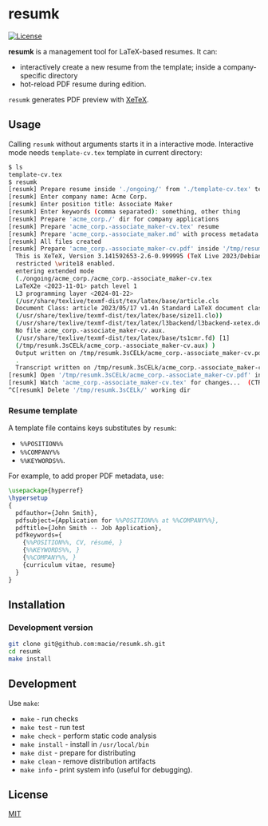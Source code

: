 # resumk

[![License](https://img.shields.io/github/license/macie/resumk)](https://tldrlegal.com/license/mit-license)

**resumk** is a management tool for LaTeX-based resumes. It can:

- interactively create a new resume from the template; inside a company-specific directory
- hot-reload PDF resume during edition.

`resumk` generates PDF preview with [XeTeX](https://en.wikipedia.org/wiki/XeTeX).

## Usage

Calling `resumk` without arguments starts it in a interactive mode. Interactive
mode needs `template-cv.tex` template in current directory:

```sh
$ ls
template-cv.tex
$ resumk
[resumk] Prepare resume inside './ongoing/' from './template-cv.tex' template
[resumk] Enter company name: Acme Corp.
[resumk] Enter position title: Associate Maker
[resumk] Enter keywords (comma separated): something, other thing
[resumk] Prepare 'acme_corp./' dir for company applications
[resumk] Prepare 'acme_corp.-associate_maker-cv.tex' resume
[resumk] Prepare 'acme_corp.-associate_maker.md' with process metadata
[resumk] All files created
[resumk] Prepare 'acme_corp.-associate_maker-cv.pdf' inside '/tmp/resumk.3sCELk/'
  This is XeTeX, Version 3.141592653-2.6-0.999995 (TeX Live 2023/Debian) (preloaded format=xelatex)
  restricted \write18 enabled.
  entering extended mode
  (./ongoing/acme_corp./acme_corp.-associate_maker-cv.tex
  LaTeX2e <2023-11-01> patch level 1
  L3 programming layer <2024-01-22>
  (/usr/share/texlive/texmf-dist/tex/latex/base/article.cls
  Document Class: article 2023/05/17 v1.4n Standard LaTeX document class
  (/usr/share/texlive/texmf-dist/tex/latex/base/size11.clo))
  (/usr/share/texlive/texmf-dist/tex/latex/l3backend/l3backend-xetex.def)
  No file acme_corp.-associate_maker-cv.aux.
  (/usr/share/texlive/texmf-dist/tex/latex/base/ts1cmr.fd) [1]
  (/tmp/resumk.3sCELk/acme_corp.-associate_maker-cv.aux) )
  Output written on /tmp/resumk.3sCELk/acme_corp.-associate_maker-cv.pdf (1 page)
  .
  Transcript written on /tmp/resumk.3sCELk/acme_corp.-associate_maker-cv.log.
[resumk] Open '/tmp/resumk.3sCELk/acme_corp.-associate_maker-cv.pdf' in default PDF viewer
[resumk] Watch 'acme_corp.-associate_maker-cv.tex' for changes...  (CTRL-C to exit)
^C[resumk] Delete '/tmp/resumk.3sCELk/' working dir
```

### Resume template

A template file contains keys substitutes by `resumk`:

- `%%POSITION%%`
- `%%COMPANY%%`
- `%%KEYWORDS%%`.

For example, to add proper PDF metadata, use:

```latex
\usepackage{hyperref}
\hypersetup
{
  pdfauthor={John Smith},
  pdfsubject={Application for %%POSITION%% at %%COMPANY%%},
  pdftitle={John Smith -- Job Application},
  pdfkeywords={
    {%%POSITION%%, CV, résumé, }
    {%%KEYWORDS%%, }
    {%%COMPANY%%, }
    {curriculum vitae, resume}
  }
}
```

## Installation

### Development version

```bash
git clone git@github.com:macie/resumk.sh.git
cd resumk
make install
```

## Development

Use `make`:

- `make` - run checks
- `make test` - run test
- `make check` - perform static code analysis
- `make install` - install in `/usr/local/bin`
- `make dist` - prepare for distributing
- `make clean` - remove distribution artifacts
- `make info` - print system info (useful for debugging).

## License

[MIT](./LICENSE)
